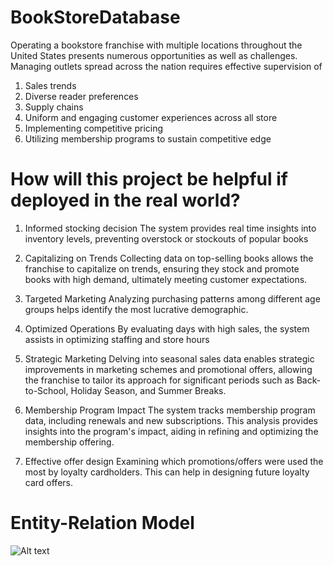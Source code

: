 # BookStoreDatabase

Operating a bookstore franchise with multiple locations throughout the United States presents numerous opportunities as well as challenges.
Managing outlets spread across the nation requires effective supervision of 

1. Sales trends
2. Diverse reader preferences
3. Supply chains
4. Uniform and engaging customer experiences across all store
5. Implementing competitive pricing
6. Utilizing membership programs to sustain competitive edge

# How will this project be helpful if deployed in the real world?

1. Informed stocking decision
The system provides real time insights into inventory levels, preventing overstock or stockouts of popular books


2. Capitalizing on Trends
Collecting data on top-selling books allows the franchise to capitalize on trends, ensuring they stock and promote books with high demand, ultimately meeting customer expectations.

3. Targeted Marketing
Analyzing purchasing patterns among different age groups helps identify the most lucrative demographic.


4. Optimized Operations
By evaluating days with high sales, the system assists in optimizing staffing and store hours

5. Strategic Marketing
Delving into seasonal sales data enables strategic improvements in marketing schemes and promotional offers, allowing the franchise to tailor its approach for significant periods such as Back-to-School, Holiday Season, and Summer Breaks.

6. Membership Program Impact
The system tracks membership program data, including renewals and new subscriptions. This analysis provides insights into the program's impact, aiding in refining and optimizing the membership offering.


7. Effective offer design
Examining  which promotions/offers were used the most by loyalty cardholders. This can help in designing future loyalty card offers.


# Entity-Relation Model 

![Alt text](https://drive.google.com/file/d/1fZjvVF8HURwXZkZWN7Vd3_sWYz6peT2w/view?usp=share_link)

